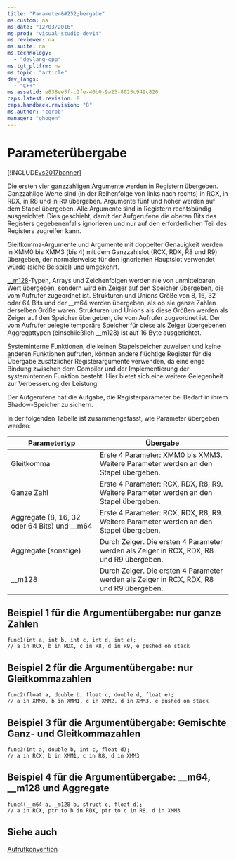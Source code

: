 ```yaml
---
title: "Parameter&#252;bergabe"
ms.custom: na
ms.date: "12/03/2016"
ms.prod: "visual-studio-dev14"
ms.reviewer: na
ms.suite: na
ms.technology: 
  - "devlang-cpp"
ms.tgt_pltfrm: na
ms.topic: "article"
dev_langs: 
  - "C++"
ms.assetid: e838ee5f-c2fe-40b0-9a23-8023c949c820
caps.latest.revision: 8
caps.handback.revision: "8"
ms.author: "corob"
manager: "ghogen"
---
```

# Parameter&#252;bergabe
[!INCLUDE[vs2017banner](../assembler/inline/includes/vs2017banner.md)]

Die ersten vier ganzzahligen Argumente werden in Registern übergeben.  Ganzzahlige Werte sind \(in der Reihenfolge von links nach rechts\) in RCX, in RDX, in R8 und in R9 übergeben.  Argumente fünf und höher werden auf dem Stapel übergeben.  Alle Argumente sind in Registern rechtsbündig ausgerichtet.  Dies geschieht, damit der Aufgerufene die oberen Bits des Registers gegebenenfalls ignorieren und nur auf den erforderlichen Teil des Registers zugreifen kann.  
  
 Gleitkomma\-Argumente und Argumente mit doppelter Genauigkeit werden in XMM0 bis XMM3 \(bis 4\) mit dem Ganzzahlslot \(RCX, RDX, R8 und R9\) übergeben, der normalerweise für den ignorierten Hauptslot verwendet würde \(siehe Beispiel\) und umgekehrt.  
  
 [\_\_m128](../cpp/m128.md)\-Typen, Arrays und Zeichenfolgen werden nie von unmittelbaren Wert übergeben, sondern wird ein Zeiger auf den Speicher übergeben, die vom Aufrufer zugeordnet ist.  Strukturen und Unions Größe von 8, 16, 32 oder 64 Bits und der \_\_m64 werden übergeben, als ob sie ganze Zahlen derselben Größe waren.  Strukturen und Unions als diese Größen werden als Zeiger auf den Speicher übergeben, die vom Aufrufer zugeordnet ist.  Der vom Aufrufer belegte temporäre Speicher für diese als Zeiger übergebenen Aggregattypen \(einschließlich \_\_m128\) ist auf 16 Byte ausgerichtet.  
  
 Systeminterne Funktionen, die keinen Stapelspeicher zuweisen und keine anderen Funktionen aufrufen, können andere flüchtige Register für die Übergabe zusätzlicher Registerargumente verwenden, da eine enge Bindung zwischen dem Compiler und der Implementierung der systeminternen Funktion besteht.  Hier bietet sich eine weitere Gelegenheit zur Verbesserung der Leistung.  
  
 Der Aufgerufene hat die Aufgabe, die Registerparameter bei Bedarf in ihrem Shadow\-Speicher zu sichern.  
  
 In der folgenden Tabelle ist zusammengefasst, wie Parameter übergeben werden:  
  
|Parametertyp|Übergabe|  
|------------------|--------------|  
|Gleitkomma|Erste 4 Parameter: XMM0 bis XMM3.  Weitere Parameter werden an den Stapel übergeben.|  
|Ganze Zahl|Erste 4 Parameter: RCX, RDX, R8, R9.  Weitere Parameter werden an den Stapel übergeben.|  
|Aggregate \(8, 16, 32 oder 64 Bits\) und \_\_m64|Erste 4 Parameter: RCX, RDX, R8, R9.  Weitere Parameter werden an den Stapel übergeben.|  
|Aggregate \(sonstige\)|Durch Zeiger.  Die ersten 4 Parameter werden als Zeiger in RCX, RDX, R8 und R9 übergeben.|  
|\_\_m128|Durch Zeiger.  Die ersten 4 Parameter werden als Zeiger in RCX, RDX, R8 und R9 übergeben.|  
  
## Beispiel 1 für die Argumentübergabe: nur ganze Zahlen  
  
```  
func1(int a, int b, int c, int d, int e);    
// a in RCX, b in RDX, c in R8, d in R9, e pushed on stack  
```  
  
## Beispiel 2 für die Argumentübergabe: nur Gleitkommazahlen  
  
```  
func2(float a, double b, float c, double d, float e);    
// a in XMM0, b in XMM1, c in XMM2, d in XMM3, e pushed on stack  
```  
  
## Beispiel 3 für die Argumentübergabe: Gemischte Ganz\- und Gleitkommazahlen  
  
```  
func3(int a, double b, int c, float d);    
// a in RCX, b in XMM1, c in R8, d in XMM3  
```  
  
## Beispiel 4 für die Argumentübergabe: \_\_m64, \_\_m128 und Aggregate  
  
```  
func4(__m64 a, _m128 b, struct c, float d);  
// a in RCX, ptr to b in RDX, ptr to c in R8, d in XMM3  
```  
  
## Siehe auch  
 [Aufrufkonvention](../build/calling-convention.md)